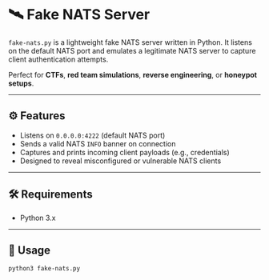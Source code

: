 # 🛰️ Fake NATS Server

`fake-nats.py` is a lightweight fake NATS server written in Python. It listens on the default NATS port and emulates a legitimate NATS server to capture client authentication attempts.

Perfect for **CTFs**, **red team simulations**, **reverse engineering**, or **honeypot setups**.

---

## ⚙️ Features

- Listens on `0.0.0.0:4222` (default NATS port)
- Sends a valid NATS `INFO` banner on connection
- Captures and prints incoming client payloads (e.g., credentials)
- Designed to reveal misconfigured or vulnerable NATS clients

---

## 🛠️ Requirements

- Python 3.x

---

## 🚀 Usage

```bash
python3 fake-nats.py
